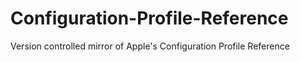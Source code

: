 # Configuration-Profile-Reference
Version controlled mirror of Apple's Configuration Profile Reference

